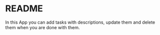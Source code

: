 # README

In this App you can add tasks with descriptions, update them and delete them when you are done with them.
